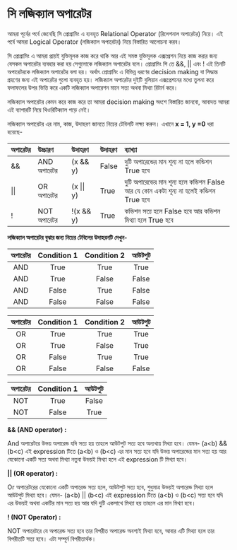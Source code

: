 # সি লজিক্যাল অপারেটর

আমরা পূর্বের পর্বে জেনেছি সি প্রোগ্রামিং এ ব্যবহৃত Relational Operator \(রিলেশনাল অপারেটর\) নিয়ে। এই পর্বে আমরা Logical Operator \(লজিক্যাল অপারেটর\) নিয়ে বিস্তারিত আলোচনা করব।

সি প্রোগ্রামিং এ আমরা প্রায়ই যুক্তিমূলক কাজ করে থাকি আর এই সমস্ত যুক্তিমূলক এক্সপ্রেশন নিয়ে কাজ করার জন্য যেসকল অপারেটর ব্যবহার করা হয় সেগুলোকে লজিক্যাল অপারেটর বলে। প্রোগ্রামিং সি তে &&, \|\| এবং ! এই তিনটি অপারেটরকে লজিক্যাল অপারেটর বলা হয়। অর্থাৎ প্রোগ্রামিং এ বিভিন্ন ধরণের decision making বা সিদ্ধান্ত গ্রহণের জন্য এই অপারেটর গুলো ব্যবহৃত হয়। লজিক্যাল অপারেটর দুইটি বুলিয়ান এক্সপ্রেশনের মধ্যে তুলনা করে ফলাফলের উপর ভিত্তি করে একটি লজিক্যাল অপারেশন মানে সত্য অথবা মিথ্যা রিটার্ন করে।

লজিক্যাল অপারেটর কেমন করে কাজ করে তা আমরা decision making অংশে বিস্তারিত জানবো, আবাদত আমরা এই ব্যাপারটি নিয়ে থিওরিটিক্যাল পড়ে নেই।

লজিক্যাল অপারেটর এর নাম, কাজ, উদাহরণ জানতে নিচের টেবিলটি লক্ষ্য করুন। এখানে **x = 1, y =0** ধরা হয়েছে-

| অপারেটর | উচ্চারণ | উদাহরণ | উদাহরণ | ব্যাখ্যা |
| :--- | :--- | :--- | :--- | :--- |
| && | AND অপারেটর | \(x && y\) | False | দুটি অপারেন্ডের মান শূন্য না হলে কন্ডিশন True হবে |
| \|\| | OR অপারেটর | \(x \|\| y\) | True | দুটি অপারেন্ডের মান শূন্য হলে কন্ডিশন False আর যে কোন একটা শূন্য না হলেই কন্ডিশন True হবে |
| ! | NOT অপারেটর | !\(x && y\) | True | কন্ডিশন সত্য হলে False হবে আর কন্ডিশন মিথ্যা হলে True হবে |

**লজিক্যাল অপারেটর বুঝার জন্য নিচের টেবিলের উদাহরনটি দেখুন-**

| **অপারেটর** | **Condition 1** | **Condition 2** | **আউটপুট** |
| :---: | :---: | :---: | :---: |
| AND | True | True | True |
| AND | True | False | False |
| AND | False | True | False |
| AND | False | False | False |

| **অপারেটর** | **Condition 1** | **Condition 2** | **আউটপুট** |
| :---: | :---: | :---: | :---: |
| OR | True | True | True |
| OR | True | False | True |
| OR | False | True | True |
| OR | False | False | False |

| **অপারেটর** | **Condition 1** | **আউটপুট** |
| :---: | :---: | :---: |
| NOT | True | False |
| NOT | False | True |

**&& \(AND operator\) :**

And অপারেটরে উভয় অপারেন্ড যদি সত্য হয় তাহলে আউটপুট সত্য হবে অন্যথায় মিথ্যা হবে। যেমন- \(a&lt;b\) && \(b&lt;c\) এই expression টিতে \(a&lt;b\) ও \(b&lt;c\) এর মান সত্য হবে যদি উভয় অপারেন্ডের মান সত্য হয় আর যেকোনো একটি সত্য অথবা মিথ্যা নতুবা উভয়ই মিথ্যা হলে এই expression টি মিথ্যা হবে।

**\|\| \(OR operator\) :**

Or অপারেটরের যেকোনো একটি অপারেন্ড সত্য হলে, আউটপুট সত্য হবে, শুধুমাত্র উভয়ই অপারেন্ড মিথ্যা হলে আউটপুট মিথ্যা হবে। যেমন- \(a&lt;b\) \|\| \(b&lt;c\) এই expression টিতে \(a&lt;b\) ও \(b&lt;c\) সত্য হবে যদি এর উভয়ই অথবা একটির মান সত্য হয় আর যদি দুটি একসাথে মিথ্যা হয় তাহলে এর মান মিথ্যা হবে।

**! \(NOT Operator\) :**

NOT অপারেটরে যে অপারেন্ড সত্য হবে তার বিপরীত অপারেন্ড অবশ্যই মিথ্যা হবে, আবার এটি মিথ্যা হলে তার বিপরীতটি সত্য হবে। এটা সম্পূর্ন বিপরীতার্থক।

